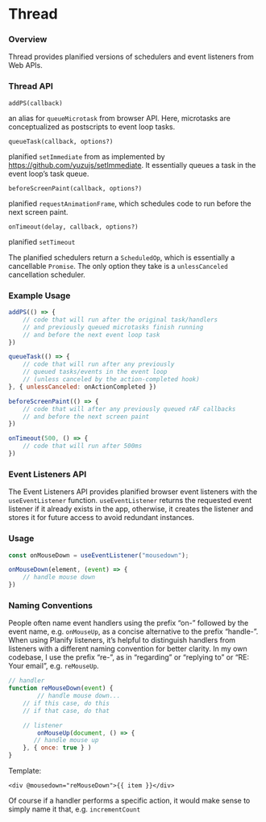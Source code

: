# Thread

### Overview

Thread provides planified versions of schedulers and event listeners from Web APIs.

### Thread API

`addPS(callback)` 

an alias for `queueMicrotask` from browser API. Here, microtasks are conceptualized as postscripts to event loop tasks.

`queueTask(callback, options?)`

planified `setImmediate` from as implemented by https://github.com/yuzujs/setImmediate. It essentially queues a task in the event loop’s task queue.

`beforeScreenPaint(callback, options?)`

planified `requestAnimationFrame`, which schedules code to run before the next screen paint.

`onTimeout(delay, callback, options?)`

planified `setTimeout`

The planified schedulers return a `ScheduledOp`, which is essentially a cancellable `Promise`. The only option they take is a `unlessCanceled` cancellation scheduler.

### Example Usage

```jsx
addPS(() => {
    // code that will run after the original task/handlers 
    // and previously queued microtasks finish running
    // and before the next event loop task
})

queueTask(() => {
    // code that will run after any previously 
    // queued tasks/events in the event loop
    // (unless canceled by the action-completed hook)
}, { unlessCanceled: onActionCompleted })

beforeScreenPaint(() => {
    // code that will after any previously queued rAF callbacks
    // and before the next screen paint
})

onTimeout(500, () => {
    // code that will run after 500ms
})
```

### Event Listeners API

The Event Listeners API provides planified browser event listeners with the `useEventListener` function. `useEventListener` returns the requested event listener if it already exists in the app, otherwise, it creates the listener and stores it for future access to avoid redundant instances.

### Usage

```jsx
const onMouseDown = useEventListener("mousedown");

onMouseDown(element, (event) => {
    // handle mouse down
})
```

### Naming Conventions

People often name event handlers using the prefix “on-” followed by the event name, e.g. `onMouseUp`, as a concise alternative to the prefix “handle-”. When using Planify listeners, it’s helpful to distinguish handlers from listeners with a different naming convention for better clarity. In my own codebase, I use the prefix “re-”, as in “regarding” or “replying to” or “RE: Your email”, e.g. `reMouseUp`. 

```jsx
// handler
function reMouseDown(event) {
		// handle mouse down...
    // if this case, do this
    // if that case, do that

    // listener
		onMouseUp(document, () => {
       // handle mouse up
    }, { once: true } )
}
```

Template:

```tsx
<div @mousedown="reMouseDown">{{ item }}</div>
```

Of course if a handler performs a specific action, it would make sense to simply name it that, e.g. `incrementCount`